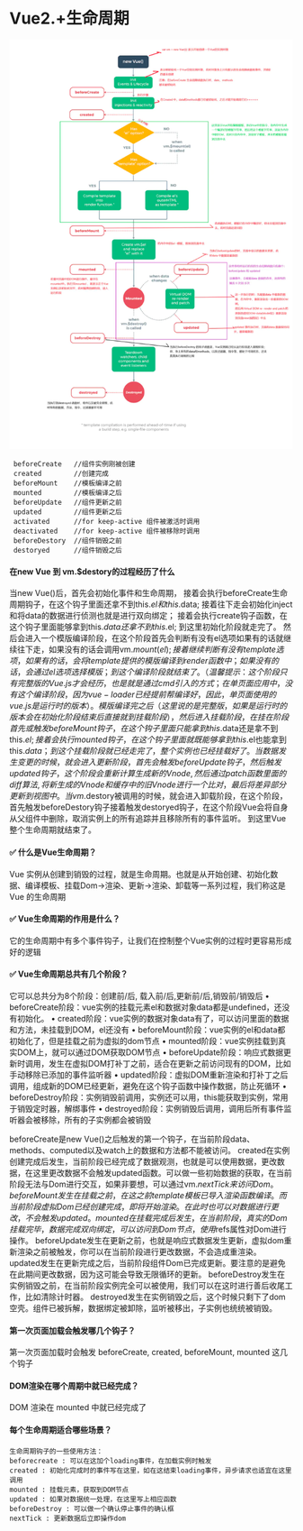 # Vue2.+生命周期
![vue生命周期](vue生命周期.png)

     beforeCreate   //组件实例刚被创建
     created        //创建完成
     beforeMount    //模板编译之前
     mounted        //模板编译之后
     beforeUpdate   //组件更新之前
     updated        //组件更新之后
     activated      //for keep-active 组件被激活时调用
     deactivated    //for keep-active 组件被移除时调用
     beforeDestory  //组件销毁之前
     destoryed      //组件销毁之后

#### 在new Vue 到 vm.$destory的过程经历了什么
当new Vue()后，首先会初始化事件和生命周期，
接着会执行beforeCreate生命周期钩子，在这个钩子里面还拿不到this.$el和this.$data;
接着往下走会初始化inject和将data的数据进行侦测也就是进行双向绑定；
接着会执行create钩子函数，在这个钩子里面能够拿到this.$data还拿不到this.$el;
到这里初始化阶段就走完了。
然后会进入一个模版编译阶段，在这个阶段首先会判断有没有el选项如果有的话就继续往下走，如果没有的话会调用vm.$mount(el);
接着继续判断有没有template选项，如果有的话，会将template提供的模版编译到render函数中；
如果没有的话，会通过el选项选择模版；
到这个编译阶段就结束了。（
温馨提示：这个阶段只有完整版的Vue.js才会经历，也是就是通过cmd引入的方式；在单页面应用中，没有这个编译阶段，因为vue-loader已经提前帮编译好，因此，单页面使用的vue.js是运行时的版本）。
模版编译完之后（这里说的是完整版，如果是运行时的版本会在初始化阶段结束后直接就到挂载阶段），
然后进入挂载阶段，在挂在阶段首先或触发beforeMount钩子，在这个钩子里面只能拿到this.$data还是拿不到this.$el;
接着会执行mounted钩子，在这个钩子里面就既能够拿到this.$el也能拿到this.$data；
到这个挂载阶段就已经走完了，整个实例也已经挂载好了。
当数据发生变更的时候，就会进入更新阶段，首先会触发beforeUpdate钩子，
然后触发updated钩子，这个阶段会重新计算生成新的Vnode,然后通过patch函数里面的diff算法,将新生成的Vnode和缓存中的旧Vnode进行一个比对，最后将差异部分更新到视图中。
当vm.$destory被调用的时候，就会进入卸载阶段，在这个阶段，首先触发beforeDestory钩子接着触发destoryed钩子，在这个阶段Vue会将自身从父组件中删除，取消实例上的所有追踪并且移除所有的事件监听。
到这里Vue整个生命周期就结束了。

#### ✅ 什么是Vue生命周期？
Vue 实例从创建到销毁的过程，就是生命周期。也就是从开始创建、初始化数据、编译模板、挂载Dom→渲染、更新→渲染、卸载等一系列过程，我们称这是 Vue 的生命周期
#### ✅ Vue生命周期的作用是什么？
它的生命周期中有多个事件钩子，让我们在控制整个Vue实例的过程时更容易形成好的逻辑
#### ✅ Vue生命周期总共有几个阶段？
它可以总共分为8个阶段：创建前/后, 载入前/后,更新前/后,销毁前/销毁后
• beforeCreate阶段：vue实例的挂载元素el和数据对象data都是undefined，还没有初始化。
• created阶段：vue实例的数据对象data有了，可以访问里面的数据和方法，未挂载到DOM，el还没有
• beforeMount阶段：vue实例的el和data都初始化了，但是挂载之前为虚拟的dom节点
• mounted阶段：vue实例挂载到真实DOM上，就可以通过DOM获取DOM节点
• beforeUpdate阶段：响应式数据更新时调用，发生在虚拟DOM打补丁之前，适合在更新之前访问现有的DOM，比如手动移除已添加的事件监听器
• updated阶段：虚拟DOM重新渲染和打补丁之后调用，组成新的DOM已经更新，避免在这个钩子函数中操作数据，防止死循环
• beforeDestroy阶段：实例销毁前调用，实例还可以用，this能获取到实例，常用于销毁定时器，解绑事件
• destroyed阶段：实例销毁后调用，调用后所有事件监听器会被移除，所有的子实例都会被销毁


beforeCreate是new Vue()之后触发的第一个钩子，在当前阶段data、methods、computed以及watch上的数据和方法都不能被访问。
created在实例创建完成后发生，当前阶段已经完成了数据观测，也就是可以使用数据，更改数据，在这里更改数据不会触发updated函数。可以做一些初始数据的获取，在当前阶段无法与Dom进行交互，如果非要想，可以通过vm.$nextTick来访问Dom。
beforeMount发生在挂载之前，在这之前template模板已导入渲染函数编译。而当前阶段虚拟Dom已经创建完成，即将开始渲染。在此时也可以对数据进行更改，不会触发updated。
mounted在挂载完成后发生，在当前阶段，真实的Dom挂载完毕，数据完成双向绑定，可以访问到Dom节点，使用$refs属性对Dom进行操作。
beforeUpdate发生在更新之前，也就是响应式数据发生更新，虚拟dom重新渲染之前被触发，你可以在当前阶段进行更改数据，不会造成重渲染。
updated发生在更新完成之后，当前阶段组件Dom已完成更新。要注意的是避免在此期间更改数据，因为这可能会导致无限循环的更新。
beforeDestroy发生在实例销毁之前，在当前阶段实例完全可以被使用，我们可以在这时进行善后收尾工作，比如清除计时器。
destroyed发生在实例销毁之后，这个时候只剩下了dom空壳。组件已被拆解，数据绑定被卸除，监听被移出，子实例也统统被销毁。

#### 第一次页面加载会触发哪几个钩子？
第一次页面加载时会触发 beforeCreate, created, beforeMount, mounted 这几个钩子

#### DOM渲染在哪个周期中就已经完成？
DOM 渲染在 mounted 中就已经完成了

#### 每个生命周期适合哪些场景？
    生命周期钩子的一些使用方法：
    beforecreate : 可以在这加个loading事件，在加载实例时触发
    created : 初始化完成时的事件写在这里，如在这结束loading事件，异步请求也适宜在这里调用
    mounted : 挂载元素，获取到DOM节点
    updated : 如果对数据统一处理，在这里写上相应函数
    beforeDestroy : 可以做一个确认停止事件的确认框
    nextTick : 更新数据后立即操作dom
